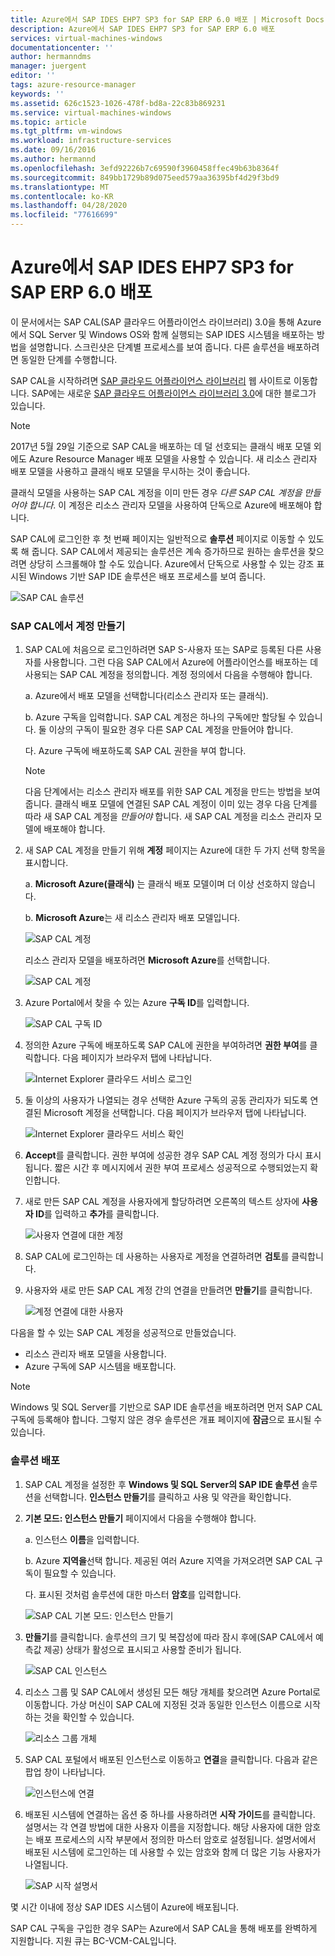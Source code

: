 ```yaml
---
title: Azure에서 SAP IDES EHP7 SP3 for SAP ERP 6.0 배포 | Microsoft Docs
description: Azure에서 SAP IDES EHP7 SP3 for SAP ERP 6.0 배포
services: virtual-machines-windows
documentationcenter: ''
author: hermanndms
manager: juergent
editor: ''
tags: azure-resource-manager
keywords: ''
ms.assetid: 626c1523-1026-478f-bd8a-22c83b869231
ms.service: virtual-machines-windows
ms.topic: article
ms.tgt_pltfrm: vm-windows
ms.workload: infrastructure-services
ms.date: 09/16/2016
ms.author: hermannd
ms.openlocfilehash: 3efd92226b7c69590f3960458ffec49b63b8364f
ms.sourcegitcommit: 849bb1729b89d075eed579aa36395bf4d29f3bd9
ms.translationtype: MT
ms.contentlocale: ko-KR
ms.lasthandoff: 04/28/2020
ms.locfileid: "77616699"
---
```

# <a name="deploy-sap-ides-ehp7-sp3-for-sap-erp-60-on-azure"></a>Azure에서 SAP IDES EHP7 SP3 for SAP ERP 6.0 배포
이 문서에서는 SAP CAL(SAP 클라우드 어플라이언스 라이브러리) 3.0을 통해 Azure에서 SQL Server 및 Windows OS와 함께 실행되는 SAP IDES 시스템을 배포하는 방법을 설명합니다. 스크린샷은 단계별 프로세스를 보여 줍니다. 다른 솔루션을 배포하려면 동일한 단계를 수행합니다.

SAP CAL을 시작하려면 [SAP 클라우드 어플라이언스 라이브러리](https://cal.sap.com/) 웹 사이트로 이동합니다. SAP에는 새로운 [SAP 클라우드 어플라이언스 라이브러리 3.0](https://scn.sap.com/community/cloud-appliance-library/blog/2016/05/27/sap-cloud-appliance-library-30-came-with-a-new-user-experience)에 대한 블로그가 있습니다. 

> [!NOTE]
> 2017년 5월 29일 기준으로 SAP CAL을 배포하는 데 덜 선호되는 클래식 배포 모델 외에도 Azure Resource Manager 배포 모델을 사용할 수 있습니다. 새 리소스 관리자 배포 모델을 사용하고 클래식 배포 모델을 무시하는 것이 좋습니다.

클래식 모델을 사용하는 SAP CAL 계정을 이미 만든 경우 *다른 SAP CAL 계정을 만들어야 합니다*. 이 계정은 리소스 관리자 모델을 사용하여 단독으로 Azure에 배포해야 합니다.

SAP CAL에 로그인한 후 첫 번째 페이지는 일반적으로 **솔루션** 페이지로 이동할 수 있도록 해 줍니다. SAP CAL에서 제공되는 솔루션은 계속 증가하므로 원하는 솔루션을 찾으려면 상당히 스크롤해야 할 수도 있습니다. Azure에서 단독으로 사용할 수 있는 강조 표시된 Windows 기반 SAP IDE 솔루션은 배포 프로세스를 보여 줍니다.

![SAP CAL 솔루션](./media/cal-ides-erp6-ehp7-sp3-sql/ides-pic1.jpg)

### <a name="create-an-account-in-the-sap-cal"></a>SAP CAL에서 계정 만들기
1. SAP CAL에 처음으로 로그인하려면 SAP S-사용자 또는 SAP로 등록된 다른 사용자를 사용합니다. 그런 다음 SAP CAL에서 Azure에 어플라이언스를 배포하는 데 사용되는 SAP CAL 계정을 정의합니다. 계정 정의에서 다음을 수행해야 합니다.

    a. Azure에서 배포 모델을 선택합니다(리소스 관리자 또는 클래식).

    b. Azure 구독을 입력합니다. SAP CAL 계정은 하나의 구독에만 할당될 수 있습니다. 둘 이상의 구독이 필요한 경우 다른 SAP CAL 계정을 만들어야 합니다.
    
    다. Azure 구독에 배포하도록 SAP CAL 권한을 부여 합니다.

   > [!NOTE]
   >  다음 단계에서는 리소스 관리자 배포를 위한 SAP CAL 계정을 만드는 방법을 보여 줍니다. 클래식 배포 모델에 연결된 SAP CAL 계정이 이미 있는 경우 다음 단계를 따라 새 SAP CAL 계정을 *만들어야* 합니다. 새 SAP CAL 계정을 리소스 관리자 모델에 배포해야 합니다.

1. 새 SAP CAL 계정을 만들기 위해 **계정** 페이지는 Azure에 대한 두 가지 선택 항목을 표시합니다. 

    a. **Microsoft Azure(클래식)** 는 클래식 배포 모델이며 더 이상 선호하지 않습니다.

    b. **Microsoft Azure**는 새 리소스 관리자 배포 모델입니다.

    ![SAP CAL 계정](./media/cal-ides-erp6-ehp7-sp3-sql/s4h-pic-2a.PNG)

    리소스 관리자 모델을 배포하려면 **Microsoft Azure**를 선택합니다.

    ![SAP CAL 계정](./media/cal-ides-erp6-ehp7-sp3-sql/s4h-pic3c.PNG)

1. Azure Portal에서 찾을 수 있는 Azure **구독 ID**를 입력합니다. 

    ![SAP CAL 구독 ID](./media/cal-ides-erp6-ehp7-sp3-sql/s4h-pic3c.PNG)

1. 정의한 Azure 구독에 배포하도록 SAP CAL에 권한을 부여하려면 **권한 부여**를 클릭합니다. 다음 페이지가 브라우저 탭에 나타납니다.

    ![Internet Explorer 클라우드 서비스 로그인](./media/cal-ides-erp6-ehp7-sp3-sql/s4h-pic4c.PNG)

1. 둘 이상의 사용자가 나열되는 경우 선택한 Azure 구독의 공동 관리자가 되도록 연결된 Microsoft 계정을 선택합니다. 다음 페이지가 브라우저 탭에 나타납니다.

    ![Internet Explorer 클라우드 서비스 확인](./media/cal-ides-erp6-ehp7-sp3-sql/s4h-pic5a.PNG)

1. **Accept**를 클릭합니다. 권한 부여에 성공한 경우 SAP CAL 계정 정의가 다시 표시됩니다. 짧은 시간 후 메시지에서 권한 부여 프로세스 성공적으로 수행되었는지 확인합니다.

1. 새로 만든 SAP CAL 계정을 사용자에게 할당하려면 오른쪽의 텍스트 상자에 **사용자 ID**를 입력하고 **추가**를 클릭합니다. 

    ![사용자 연결에 대한 계정](./media/cal-ides-erp6-ehp7-sp3-sql/s4h-pic8a.PNG)

1. SAP CAL에 로그인하는 데 사용하는 사용자로 계정을 연결하려면 **검토**를 클릭합니다. 

1. 사용자와 새로 만든 SAP CAL 계정 간의 연결을 만들려면 **만들기**를 클릭합니다.

    ![계정 연결에 대한 사용자](./media/cal-ides-erp6-ehp7-sp3-sql/s4h-pic9b.PNG)

다음을 할 수 있는 SAP CAL 계정을 성공적으로 만들었습니다.

- 리소스 관리자 배포 모델을 사용합니다.
- Azure 구독에 SAP 시스템을 배포합니다.

> [!NOTE]
> Windows 및 SQL Server를 기반으로 SAP IDE 솔루션을 배포하려면 먼저 SAP CAL 구독에 등록해야 합니다. 그렇지 않은 경우 솔루션은 개표 페이지에 **잠금**으로 표시될 수 있습니다.

### <a name="deploy-a-solution"></a>솔루션 배포
1. SAP CAL 계정을 설정한 후 **Windows 및 SQL Server의 SAP IDE 솔루션** 솔루션을 선택합니다. **인스턴스 만들기**를 클릭하고 사용 및 약관을 확인합니다. 

1. **기본 모드: 인스턴스 만들기** 페이지에서 다음을 수행해야 합니다.

    a. 인스턴스 **이름**을 입력합니다.

    b. Azure **지역을**선택 합니다. 제공된 여러 Azure 지역을 가져오려면 SAP CAL 구독이 필요할 수 있습니다.

    다.  표시된 것처럼 솔루션에 대한 마스터 **암호**를 입력합니다.

    ![SAP CAL 기본 모드: 인스턴스 만들기](./media/cal-ides-erp6-ehp7-sp3-sql/ides-pic10a.png)

1. **만들기**를 클릭합니다. 솔루션의 크기 및 복잡성에 따라 잠시 후에(SAP CAL에서 예측값 제공) 상태가 활성으로 표시되고 사용할 준비가 됩니다. 

    ![SAP CAL 인스턴스](./media/cal-ides-erp6-ehp7-sp3-sql/ides-pic12a.png)

1. 리소스 그룹 및 SAP CAL에서 생성된 모든 해당 개체를 찾으려면 Azure Portal로 이동합니다. 가상 머신이 SAP CAL에 지정된 것과 동일한 인스턴스 이름으로 시작하는 것을 확인할 수 있습니다.

    ![리소스 그룹 개체](./media/cal-ides-erp6-ehp7-sp3-sql/ides_resource_group.PNG)

1. SAP CAL 포털에서 배포된 인스턴스로 이동하고 **연결**을 클릭합니다. 다음과 같은 팝업 창이 나타납니다. 

    ![인스턴스에 연결](./media/cal-ides-erp6-ehp7-sp3-sql/ides-pic14a.PNG)

1. 배포된 시스템에 연결하는 옵션 중 하나를 사용하려면 **시작 가이드**를 클릭합니다. 설명서는 각 연결 방법에 대한 사용자 이름을 지정합니다. 해당 사용자에 대한 암호는 배포 프로세스의 시작 부분에서 정의한 마스터 암호로 설정됩니다. 설명서에서 배포된 시스템에 로그인하는 데 사용할 수 있는 암호와 함께 더 많은 기능 사용자가 나열됩니다.

    ![SAP 시작 설명서](./media/cal-ides-erp6-ehp7-sp3-sql/ides-pic15.jpg)

몇 시간 이내에 정상 SAP IDES 시스템이 Azure에 배포됩니다.

SAP CAL 구독을 구입한 경우 SAP는 Azure에서 SAP CAL을 통해 배포를 완벽하게 지원합니다. 지원 큐는 BC-VCM-CAL입니다.

